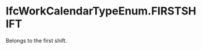IfcWorkCalendarTypeEnum.FIRSTSHIFT
==================================
Belongs to the first shift.



